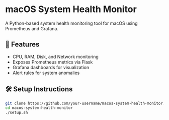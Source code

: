 # macOS System Health Monitor

A Python-based system health monitoring tool for macOS using Prometheus and Grafana.

## 🔧 Features
- CPU, RAM, Disk, and Network monitoring
- Exposes Prometheus metrics via Flask
- Grafana dashboards for visualization
- Alert rules for system anomalies

## 🛠️ Setup Instructions

```bash
git clone https://github.com/your-username/macos-system-health-monitor.git
cd macos-system-health-monitor
./setup.sh
